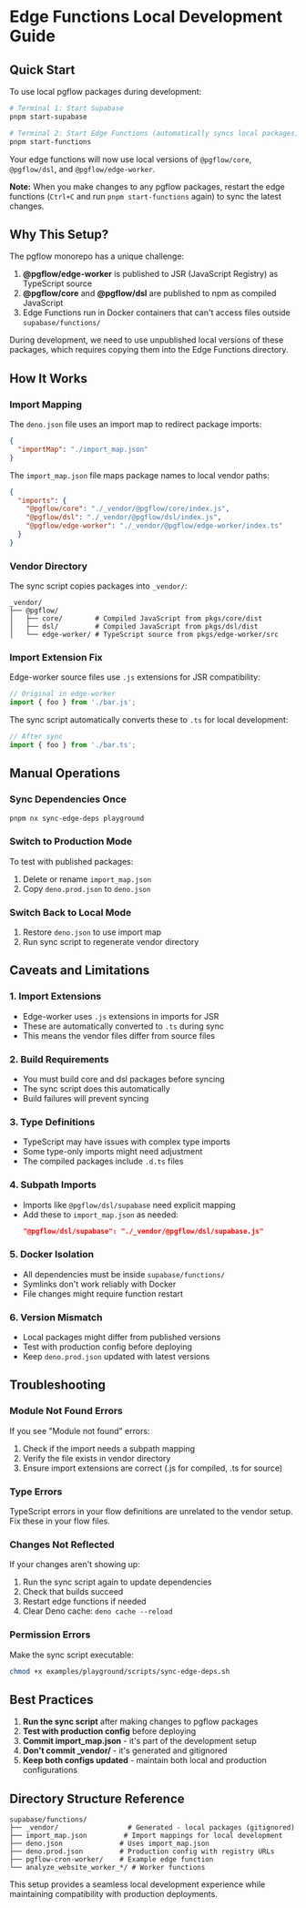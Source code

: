 # Edge Functions Local Development Guide

## Quick Start

To use local pgflow packages during development:

```bash
# Terminal 1: Start Supabase
pnpm start-supabase

# Terminal 2: Start Edge Functions (automatically syncs local packages)
pnpm start-functions
```

Your edge functions will now use local versions of `@pgflow/core`, `@pgflow/dsl`, and `@pgflow/edge-worker`.

**Note:** When you make changes to any pgflow packages, restart the edge functions (`Ctrl+C` and run `pnpm start-functions` again) to sync the latest changes.

## Why This Setup?

The pgflow monorepo has a unique challenge:

1. **@pgflow/edge-worker** is published to JSR (JavaScript Registry) as TypeScript source
2. **@pgflow/core** and **@pgflow/dsl** are published to npm as compiled JavaScript
3. Edge Functions run in Docker containers that can't access files outside `supabase/functions/`

During development, we need to use unpublished local versions of these packages, which requires copying them into the Edge Functions directory.

## How It Works

### Import Mapping

The `deno.json` file uses an import map to redirect package imports:

```json
{
  "importMap": "./import_map.json"
}
```

The `import_map.json` file maps package names to local vendor paths:

```json
{
  "imports": {
    "@pgflow/core": "./_vendor/@pgflow/core/index.js",
    "@pgflow/dsl": "./_vendor/@pgflow/dsl/index.js",
    "@pgflow/edge-worker": "./_vendor/@pgflow/edge-worker/index.ts"
  }
}
```

### Vendor Directory

The sync script copies packages into `_vendor/`:

```
_vendor/
├── @pgflow/
│   ├── core/        # Compiled JavaScript from pkgs/core/dist
│   ├── dsl/         # Compiled JavaScript from pkgs/dsl/dist
│   └── edge-worker/ # TypeScript source from pkgs/edge-worker/src
```

### Import Extension Fix

Edge-worker source files use `.js` extensions for JSR compatibility:
```typescript
// Original in edge-worker
import { foo } from './bar.js';
```

The sync script automatically converts these to `.ts` for local development:
```typescript
// After sync
import { foo } from './bar.ts';
```

## Manual Operations

### Sync Dependencies Once

```bash
pnpm nx sync-edge-deps playground
```

### Switch to Production Mode

To test with published packages:

1. Delete or rename `import_map.json`
2. Copy `deno.prod.json` to `deno.json`

### Switch Back to Local Mode

1. Restore `deno.json` to use import map
2. Run sync script to regenerate vendor directory

## Caveats and Limitations

### 1. Import Extensions
- Edge-worker uses `.js` extensions in imports for JSR
- These are automatically converted to `.ts` during sync
- This means the vendor files differ from source files

### 2. Build Requirements
- You must build core and dsl packages before syncing
- The sync script does this automatically
- Build failures will prevent syncing

### 3. Type Definitions
- TypeScript may have issues with complex type imports
- Some type-only imports might need adjustment
- The compiled packages include `.d.ts` files

### 4. Subpath Imports
- Imports like `@pgflow/dsl/supabase` need explicit mapping
- Add these to `import_map.json` as needed:
  ```json
  "@pgflow/dsl/supabase": "./_vendor/@pgflow/dsl/supabase.js"
  ```

### 5. Docker Isolation
- All dependencies must be inside `supabase/functions/`
- Symlinks don't work reliably with Docker
- File changes might require function restart

### 6. Version Mismatch
- Local packages might differ from published versions
- Test with production config before deploying
- Keep `deno.prod.json` updated with latest versions

## Troubleshooting

### Module Not Found Errors

If you see "Module not found" errors:

1. Check if the import needs a subpath mapping
2. Verify the file exists in vendor directory
3. Ensure import extensions are correct (.js for compiled, .ts for source)

### Type Errors

TypeScript errors in your flow definitions are unrelated to the vendor setup. Fix these in your flow files.

### Changes Not Reflected

If your changes aren't showing up:

1. Run the sync script again to update dependencies
2. Check that builds succeed
3. Restart edge functions if needed
4. Clear Deno cache: `deno cache --reload`

### Permission Errors

Make the sync script executable:
```bash
chmod +x examples/playground/scripts/sync-edge-deps.sh
```

## Best Practices

1. **Run the sync script** after making changes to pgflow packages
2. **Test with production config** before deploying
3. **Commit import_map.json** - it's part of the development setup
4. **Don't commit _vendor/** - it's generated and gitignored
5. **Keep both configs updated** - maintain both local and production configurations

## Directory Structure Reference

```
supabase/functions/
├── _vendor/                 # Generated - local packages (gitignored)
├── import_map.json         # Import mappings for local development
├── deno.json              # Uses import_map.json
├── deno.prod.json         # Production config with registry URLs
├── pgflow-cron-worker/    # Example edge function
└── analyze_website_worker_*/ # Worker functions
```

This setup provides a seamless local development experience while maintaining compatibility with production deployments.